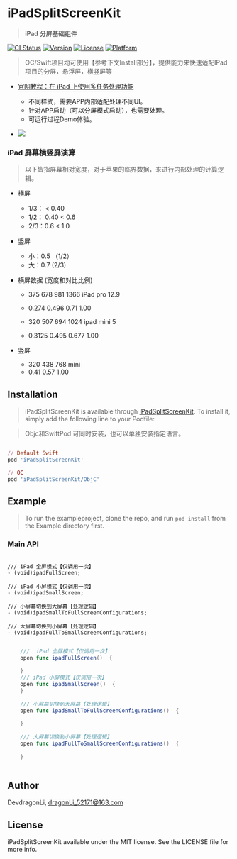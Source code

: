 # iPadSplitScreenKit

> **iPad 分屏基础组件**

[![CI
Status](https://img.shields.io/travis/Todaycoding/iPadSplitScreenKit.svg?style=flat)](https://travis-ci.org/Todaycoding/iPadSplitScreenKit)
[![Version](https://img.shields.io/cocoapods/v/iPadSplitScreenKit.svg?style=flat)](https://cocoapods.org/pods/iPadSplitScreenKit)
[![License](https://img.shields.io/cocoapods/l/iPadSplitScreenKit.svg?style=flat)](https://cocoapods.org/pods/iPadSplitScreenKit)
[![Platform](https://img.shields.io/cocoapods/p/iPadSplitScreenKit.svg?style=flat)](https://cocoapods.org/pods/iPadSplitScreenKit)

> OC/Swift项目均可使用【参考下文Install部分】，提供能力来快速适配IPad项目的分屏，悬浮屏，横竖屏等

- [官网教程：在 iPad 上使用多任务处理功能](https://support.apple.com/zh-cn/HT207582)
	- 不同样式，需要APP内部适配处理不同UI。
	- 针对APP启动（可以分屏模式启动），也需要处理。
	- 可运行过程Demo体验。

- ![](https://support.apple.com/library/content/dam/edam/applecare/images/zh_CN/iOS/ios13-ipad-pro-multitasking-drag-drop-animation.gif)

###  iPad 屏幕横竖屏演算

> 以下皆指屏幕相对宽度，对于苹果的临界数据，来进行内部处理的计算逻辑。

-  横屏
	-  1/3： < 0.40
	-   1/2： 0.40 < 0.6
	-  2/3：0.6  < 1.0
-  竖屏
	-  小：0.5 （1/2）
	-  大：0.7 (2/3)

-  横屏数据 (宽度和对比比例)

	-  375  678    981   1366  iPad pro 12.9

	-  0.274  0.496  0.71 1.00
 
	-  320     507     694       1024  ipad mini 5
	-  0.3125   0.495   0.677   1.00
 
-  竖屏
	-  320     438   768  mini
	-  0.41    0.57  1.00


## Installation

> iPadSplitScreenKit is available through [iPadSplitScreenKit](https://cocoapods.org/pods/iPadSplitScreenKit). To install it, simply add the following line to your Podfile:

> Objc和SwiftPod 可同时安装，也可以单独安装指定语言。

```ruby

// Default Swift 
pod 'iPadSplitScreenKit'

// OC
pod 'iPadSplitScreenKit/ObjC'

```

## Example

> To run the exampleproject, clone the repo, and run `pod install` from the Example directory first.


### Main API

```ObjC

/// iPad 全屏模式【仅调用一次】
- (void)ipadFullScreen;

/// iPad 小屏模式【仅调用一次】
- (void)ipadSmallScreen;

/// 小屏幕切换到大屏幕【处理逻辑】
- (void)ipadSmallToFullScreenConfigurations;

/// 大屏幕切换到小屏幕【处理逻辑】
- (void)ipadFullToSmallScreenConfigurations;

```

```Swift

	///  iPad 全屏模式【仅调用一次】
    open func ipadFullScreen()  {
    
    }
    /// iPad 小屏模式【仅调用一次】
    open func ipadSmallScreen()  {
    }
    
    /// 小屏幕切换到大屏幕【处理逻辑】
    open func ipadSmallToFullScreenConfigurations()  {
        
    }
    
    /// 大屏幕切换到小屏幕【处理逻辑】
    open func ipadFullToSmallScreenConfigurations()  {
        
    }
    
```


Author
------

DevdragonLi, dragonLi_52171@163.com

License
-------

iPadSplitScreenKit available under the MIT license. See the LICENSE
file for more info.
